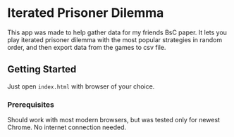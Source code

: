 # Iterated Prisoner Dilemma

This app was made to help gather data for my friends BsC paper. It lets you play iterated prisoner dilemma with the most popular strategies in random order, and then export data from the games to csv file.

## Getting Started

Just open `index.html` with browser of your choice.

### Prerequisites

Should work with most modern browsers, but was tested only for newest Chrome. No internet connection needed.

